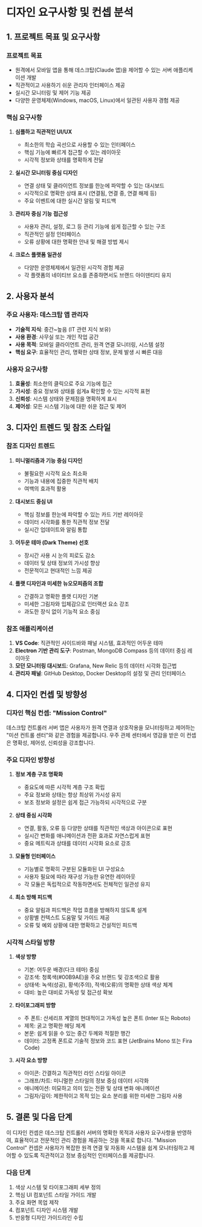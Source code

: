 # 디자인 요구사항 및 컨셉 분석

## 1. 프로젝트 목표 및 요구사항

### 프로젝트 목표
- 원격에서 모바일 앱을 통해 데스크탑(Claude 앱)을 제어할 수 있는 서버 애플리케이션 개발
- 직관적이고 사용하기 쉬운 관리자 인터페이스 제공
- 실시간 모니터링 및 제어 기능 제공
- 다양한 운영체제(Windows, macOS, Linux)에서 일관된 사용자 경험 제공

### 핵심 요구사항
1. **심플하고 직관적인 UI/UX**
   - 최소한의 학습 곡선으로 사용할 수 있는 인터페이스
   - 핵심 기능에 빠르게 접근할 수 있는 레이아웃
   - 시각적 정보와 상태를 명확하게 전달

2. **실시간 모니터링 중심 디자인**
   - 연결 상태 및 클라이언트 정보를 한눈에 파악할 수 있는 대시보드
   - 시각적으로 명확한 상태 표시 (연결됨, 연결 중, 연결 해제 등)
   - 주요 이벤트에 대한 실시간 알림 및 피드백

3. **관리자 중심 기능 접근성**
   - 사용자 관리, 설정, 로그 등 관리 기능에 쉽게 접근할 수 있는 구조
   - 직관적인 설정 인터페이스
   - 오류 상황에 대한 명확한 안내 및 해결 방법 제시

4. **크로스 플랫폼 일관성**
   - 다양한 운영체제에서 일관된 시각적 경험 제공
   - 각 플랫폼의 네이티브 요소를 존중하면서도 브랜드 아이덴티티 유지

## 2. 사용자 분석

### 주요 사용자: 데스크탑 앱 관리자
- **기술적 지식**: 중간~높음 (IT 관련 지식 보유)
- **사용 환경**: 사무실 또는 개인 작업 공간
- **사용 목적**: 모바일 클라이언트 관리, 원격 연결 모니터링, 시스템 설정
- **핵심 요구**: 효율적인 관리, 명확한 상태 정보, 문제 발생 시 빠른 대응

### 사용자 요구사항
1. **효율성**: 최소한의 클릭으로 주요 기능에 접근
2. **가시성**: 중요 정보와 상태를 쉽게a 확인할 수 있는 시각적 표현
3. **신뢰성**: 시스템 상태와 문제점을 명확하게 표시
4. **제어성**: 모든 시스템 기능에 대한 쉬운 접근 및 제어

## 3. 디자인 트렌드 및 참조 스타일

### 참조 디자인 트렌드
1. **미니멀리즘과 기능 중심 디자인**
   - 불필요한 시각적 요소 최소화
   - 기능과 내용에 집중한 직관적 배치
   - 여백의 효과적 활용

2. **대시보드 중심 UI**
   - 핵심 정보를 한눈에 파악할 수 있는 카드 기반 레이아웃
   - 데이터 시각화를 통한 직관적 정보 전달
   - 실시간 업데이트와 알림 통합

3. **어두운 테마 (Dark Theme) 선호**
   - 장시간 사용 시 눈의 피로도 감소
   - 데이터 및 상태 정보의 가시성 향상
   - 전문적이고 현대적인 느낌 제공

4. **플랫 디자인과 미세한 뉴오모피즘의 조합**
   - 간결하고 명확한 플랫 디자인 기본
   - 미세한 그림자와 입체감으로 인터랙션 요소 강조
   - 과도한 장식 없이 기능적 요소 중심

### 참조 애플리케이션
1. **VS Code**: 직관적인 사이드바와 패널 시스템, 효과적인 어두운 테마
2. **Electron 기반 관리 도구**: Postman, MongoDB Compass 등의 데이터 중심 레이아웃
3. **모던 모니터링 대시보드**: Grafana, New Relic 등의 데이터 시각화 접근법
4. **관리자 패널**: GitHub Desktop, Docker Desktop의 설정 및 관리 인터페이스

## 4. 디자인 컨셉 및 방향성

### 디자인 핵심 컨셉: "Mission Control"
데스크탑 컨트롤러 서버 앱은 사용자가 원격 연결과 상호작용을 모니터링하고 제어하는 "미션 컨트롤 센터"와 같은 경험을 제공합니다. 우주 관제 센터에서 영감을 받은 이 컨셉은 명확성, 제어성, 신뢰성을 강조합니다.

### 주요 디자인 방향성

1. **정보 계층 구조 명확화**
   - 중요도에 따른 시각적 계층 구조 확립
   - 주요 정보와 상태는 항상 최상위 가시성 유지
   - 보조 정보와 설정은 쉽게 접근 가능하되 시각적으로 구분

2. **상태 중심 시각화**
   - 연결, 활동, 오류 등 다양한 상태를 직관적인 색상과 아이콘으로 표현
   - 실시간 변화를 애니메이션과 전환 효과로 자연스럽게 표현
   - 중요 메트릭과 상태를 데이터 시각화 요소로 강조

3. **모듈형 인터페이스**
   - 기능별로 명확히 구분된 모듈화된 UI 구성요소
   - 사용자 필요에 따라 재구성 가능한 유연한 레이아웃
   - 각 모듈은 독립적으로 작동하면서도 전체적인 일관성 유지

4. **최소 방해 피드백**
   - 중요 알림과 피드백은 작업 흐름을 방해하지 않도록 설계
   - 상황별 컨텍스트 도움말 및 가이드 제공
   - 오류 및 예외 상황에 대한 명확하고 건설적인 피드백

### 시각적 스타일 방향

1. **색상 방향**
   - 기본: 어두운 배경(다크 테마) 중심
   - 강조색: 청록색(#00B9AE)을 주요 브랜드 및 강조색으로 활용
   - 상태색: 녹색(성공), 황색(주의), 적색(오류)의 명확한 상태 색상 체계
   - 대비: 높은 대비로 가독성 및 접근성 확보

2. **타이포그래피 방향**
   - 주 폰트: 산세리프 계열의 현대적이고 가독성 높은 폰트 (Inter 또는 Roboto)
   - 제목: 굵고 명확한 헤딩 체계
   - 본문: 쉽게 읽을 수 있는 중간 두께와 적절한 행간
   - 데이터: 고정폭 폰트로 기술적 정보와 코드 표현 (JetBrains Mono 또는 Fira Code)

3. **시각 요소 방향**
   - 아이콘: 간결하고 직관적인 라인 스타일 아이콘
   - 그래프/차트: 미니멀한 스타일의 정보 중심 데이터 시각화
   - 애니메이션: 미묘하고 의미 있는 전환 및 상태 변화 애니메이션
   - 그림자/깊이: 제한적이고 목적 있는 요소 분리를 위한 미세한 그림자 사용

## 5. 결론 및 다음 단계

이 디자인 컨셉은 데스크탑 컨트롤러 서버의 명확한 목적과 사용자 요구사항을 반영하여, 효율적이고 전문적인 관리 경험을 제공하는 것을 목표로 합니다. "Mission Control" 컨셉은 사용자가 복잡한 원격 연결 및 자동화 시스템을 쉽게 모니터링하고 제어할 수 있도록 직관적이고 정보 중심적인 인터페이스를 제공합니다.

### 다음 단계
1. 색상 시스템 및 타이포그래피 세부 정의
2. 핵심 UI 컴포넌트 스타일 가이드 개발
3. 주요 화면 목업 제작
4. 컴포넌트 디자인 시스템 개발
5. 반응형 디자인 가이드라인 수립

